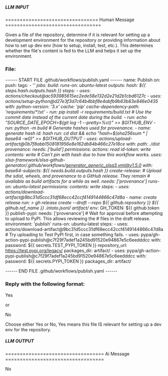 ##### LLM INPUT #####
================================ Human Message =================================

Given a file of the repository, determine if it is relevant for setting up a development environment for the repository or providing information about how to set up dev env (how to setup, install, test, etc.). This determines whether the file's content is fed to the LLM and helps it set up the environment.

### File:
------ START FILE .github/workflows/publish.yaml ------
name: Publish
on:
  push:
    tags:
      - '*'
jobs:
  build:
    runs-on: ubuntu-latest
    outputs:
      hash: ${{ steps.hash.outputs.hash }}
    steps:
      - uses: actions/checkout@ac593985615ec2ede58e132d2e21d2b1cbd6127c
      - uses: actions/setup-python@d27e3f3d7c64b4bbf8e4abfb9b63b83e846e0435
        with:
          python-version: '3.x'
          cache: 'pip'
          cache-dependency-path: 'requirements/*.txt'
      - run: pip install -r requirements/build.txt
      # Use the commit date instead of the current date during the build.
      - run: echo "SOURCE_DATE_EPOCH=$(git log -1 --pretty=%ct)" >> $GITHUB_ENV
      - run: python -m build
      # Generate hashes used for provenance.
      - name: generate hash
        id: hash
        run: cd dist && echo "hash=$(sha256sum * | base64 -w0)" >> $GITHUB_OUTPUT
      - uses: actions/upload-artifact@0b7f8abb1508181956e8e162db84b466c27e18ce
        with:
          path: ./dist
  provenance:
    needs: ['build']
    permissions:
      actions: read
      id-token: write
      contents: write
    # Can't pin with hash due to how this workflow works.
    uses: slsa-framework/slsa-github-generator/.github/workflows/generator_generic_slsa3.yml@v1.5.0
    with:
      base64-subjects: ${{ needs.build.outputs.hash }}
  create-release:
    # Upload the sdist, wheels, and provenance to a GitHub release. They remain
    # available as build artifacts for a while as well.
    needs: ['provenance']
    runs-on: ubuntu-latest
    permissions:
      contents: write
    steps:
      - uses: actions/download-artifact@9bc31d5ccc31df68ecc42ccf4149144866c47d8a
      - name: create release
        run: >
          gh release create --draft --repo ${{ github.repository }}
          ${{ github.ref_name }}
          *.intoto.jsonl/* artifact/*
        env:
          GH_TOKEN: ${{ github.token }}
  publish-pypi:
    needs: ['provenance']
    # Wait for approval before attempting to upload to PyPI. This allows reviewing the
    # files in the draft release.
    environment: 'publish'
    runs-on: ubuntu-latest
    steps:
      - uses: actions/download-artifact@9bc31d5ccc31df68ecc42ccf4149144866c47d8a
      # Try uploading to Test PyPI first, in case something fails.
      - uses: pypa/gh-action-pypi-publish@c7f29f7adef1a245bd91520e94867e5c6eedddcc
        with:
          password: ${{ secrets.TEST_PYPI_TOKEN }}
          repository_url: https://test.pypi.org/legacy/
          packages_dir: artifact/
      - uses: pypa/gh-action-pypi-publish@c7f29f7adef1a245bd91520e94867e5c6eedddcc
        with:
          password: ${{ secrets.PYPI_TOKEN }}
          packages_dir: artifact/

------ END FILE .github/workflows/publish.yaml ------

### Reply with the following format:

<rel>Yes</rel>

or

<rel>No</rel>

Choose either Yes or No, Yes means this file IS relevant for setting up a dev env for the repository.

##### LLM OUTPUT #####
================================== Ai Message ==================================

<rel>No</rel>